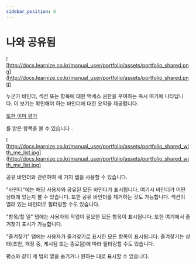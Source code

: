```yaml
---
sidebar_position: 6
---
```


# 나와 공유됨

![http://docs.learnize.co.kr/manual_user/portfolio/assets/portfolio_shared.png](http://docs.learnize.co.kr/manual_user/portfolio/assets/portfolio_shared.png)

누군가 바인더, 섹션 또는 항목에 대한 액세스 권한을 부여하는 즉시 여기에 나타납니다. 이 보기는 확인해야 하는 바인더에 대한 요약을 제공합니다.

[또한 이미 평가](http://docs.learnize.co.kr/manual_user/portfolio/Process_of_an_assessment_portfolio/)

를 받은 항목을 볼 수 있습니다 .

![http://docs.learnize.co.kr/manual_user/portfolio/assets/portfolio_shared_with_me_list.jpg](http://docs.learnize.co.kr/manual_user/portfolio/assets/portfolio_shared_with_me_list.jpg)

공유 바인더와 관련하여 세 가지 탭을 사용할 수 있습니다.

"바인더"에는 해당 사용자와 공유된 모든 바인더가 표시됩니다. 여기서 바인더가 어떤 상태에 있는지 볼 수 있습니다. 또한 공유 바인더를 제거하는 것도 가능합니다. 섹션이 열려 있는 바인더로 필터링할 수도 있습니다.

"항목/할 일" 탭에는 사용자의 작업이 필요한 모든 항목이 표시됩니다. 또한 여기에서 즐겨찾기 표시가 가능합니다.

"즐겨찾기" 탭에는 사용자가 즐겨찾기로 표시한 모든 항목이 표시됩니다. 즐겨찾기는 상태(초안, 개정 중, 게시됨 또는 종료됨)에 따라 필터링할 수도 있습니다.

평소와 같이 세 탭의 열을 숨기거나 원하는 대로 표시할 수 있습니다.